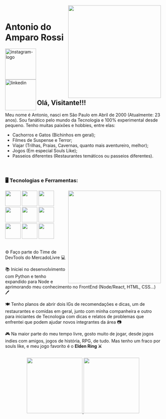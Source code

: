 <!-- Obrigado jeniblodev, pela ideia de Layout, ainda estou engatinhando no UX ;D  -->

<img align="right" width="300px" style="margin-top:20px" src="https://i.ibb.co/g6xwd3s/oi-bit-removebg-preview.png">

<br>
<br>

<div display="inline-block">
    <h1 align="left">Antonio do Amparo Rossi</h1>
    <a href="https://www.instagram.com/a_r0ss1/">
        <img width="100" height="100" src="https://img.icons8.com/carbon-copy/100/instagram-new--v1.png" alt="instagram-logo">
    </a>
    <a href="https://www.linkedin.com/in/antonioamparorossi/">
        <img align="left" width="100" height="100" src="https://img.icons8.com/carbon-copy/100/linkedin.png" alt="linkedin"/>
    </a>
</div>

<br>
<br>

## Olá, Visitante!!!

Meu nome é Antonio, nasci em São Paulo em Abril de 2000 (Atualmente: 23 anos). Sou fanático pelo mundo da Tecnologia e 100% experimental desde pequeno. Tenho muitas paixões e hobbies, entre elas:

- Cachorros e Gatos (Bichinhos em geral);
- Filmes de Suspense e Terror;
- Viajar (Trilhas, Praias, Cavernas, quanto mais aventureiro, melhor);
- Jogos (Em especial Souls Like);
- Passeios diferentes (Restaurantes temáticos ou passeios diferentes).

<br>

##

### 🖥️ Tecnologias e Ferramentas: 

<img width="300px" align="right" src="https://i.imgur.com/fe9HwSM.gif">

<img width="50px" src="https://cdn.jsdelivr.net/gh/devicons/devicon/icons/html5/html5-original-wordmark.svg" />
<img width="50px" src="https://cdn.jsdelivr.net/gh/devicons/devicon/icons/css3/css3-original-wordmark.svg" />
<img width="50px" src="https://cdn.jsdelivr.net/gh/devicons/devicon/icons/python/python-original.svg" />
<img width="50px" src="https://cdn.jsdelivr.net/gh/devicons/devicon/icons/nodejs/nodejs-original.svg" />
<img width="50px" src="https://cdn.jsdelivr.net/gh/devicons/devicon/icons/react/react-original-wordmark.svg" />
<img width="50px" src="https://cdn.jsdelivr.net/gh/devicons/devicon/icons/typescript/typescript-plain.svg" />
<img width="50px" src="https://cdn.jsdelivr.net/gh/devicons/devicon/icons/mysql/mysql-original.svg" />
<img width="50px" src="https://cdn.jsdelivr.net/gh/devicons/devicon/icons/docker/docker-original.svg" />
<img width="50px" src="https://cdn.jsdelivr.net/gh/devicons/devicon/icons/github/github-original.svg" />

</br>
</br>
<div display="inline-block" align="left">
 <p>⚙️ Faço parte do Time de DevTools do MercadoLivre 💻</p>
 <p>📚 Iniciei no desenvolvimento com Python e tenho expandido para Node e aprimorando meu conhecimento no FrontEnd (Node/React, HTML, CSS...) 🖊️</p>
 <p>🍽️ Tenho planos de abrir dois IGs de recomendações e dicas, um de restaurantes e comidas em geral, junto com minha companheira e outro para iniciantes de Tecnologia com dicas e relatos de problemas que enfrentei que podem ajudar novos integrantes da área 📷</p>
 <p>🎮 Na maior parte do meu tempo livre, gosto muito de jogar, desde jogos indies com amigos, jogos de história, RPG, de tudo. Mas tenho um fraco por souls like, e meu jogo favorito é o <strong> Elden Ring ⚔️</strong></p>
</div>


##
<p align="center">
<a href="https://github.com/amprossi">
  <img height="180em" src="https://github-readme-stats-eight-theta.vercel.app/api?username=amprossi&show_icons=true&theme=algolia&include_all_commits=true&count_private=true"/>
  <img height="180em" src="https://github-readme-stats-eight-theta.vercel.app/api/top-langs/?username=amprossi&layout=compact&langs_count=8&theme=algolia"/>
</a>
</p>